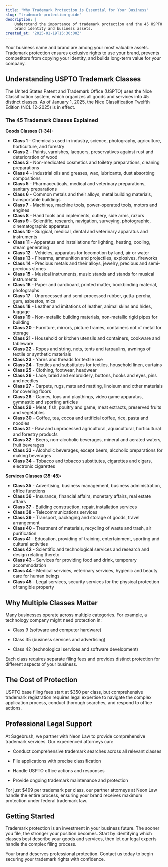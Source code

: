 ```yaml
---
title: "Why Trademark Protection is Essential for Your Business"
slug: "trademark-protection-guide"
description: |
    Understand the importance of trademark protection and the 45 USPTO classes that secure your
    brand identity and business assets.
created_at: "2025-01-19T15:30:00Z"
---
```


Your business name and brand are among your most valuable assets. Trademark protection ensures exclusive
rights to use your brand, prevents competitors from copying your identity, and builds long-term value for your
company.

## Understanding USPTO Trademark Classes

The United States Patent and Trademark Office (USPTO) uses the Nice Classification system, which organizes
all goods and services into 45 distinct classes. As of January 1, 2025, the Nice Classification Twelfth
Edition (NCL 12-2025) is in effect.

### The 45 Trademark Classes Explained

**Goods Classes (1-34):**

* **Class 1** - Chemicals used in industry, science, photography, agriculture, horticulture, and forestry
* **Class 2** - Paints, varnishes, lacquers, preservatives against rust and deterioration of wood
* **Class 3** - Non-medicated cosmetics and toiletry preparations, cleaning preparations
* **Class 4** - Industrial oils and greases, wax, lubricants, dust absorbing compositions
* **Class 5** - Pharmaceuticals, medical and veterinary preparations, sanitary preparations
* **Class 6** - Common metals and their alloys, metal building materials, transportable buildings
* **Class 7** - Machines, machine tools, power-operated tools, motors and engines
* **Class 8** - Hand tools and implements, cutlery, side arms, razors
* **Class 9** - Scientific, research, navigation, surveying, photographic, cinematographic apparatus
* **Class 10** - Surgical, medical, dental and veterinary apparatus and instruments
* **Class 11** - Apparatus and installations for lighting, heating, cooling, steam generating
* **Class 12** - Vehicles, apparatus for locomotion by land, air or water
* **Class 13** - Firearms, ammunition and projectiles, explosives, fireworks
* **Class 14** - Precious metals and their alloys, jewelry, precious and semi-precious stones
* **Class 15** - Musical instruments, music stands and stands for musical instruments
* **Class 16** - Paper and cardboard, printed matter, bookbinding material, photographs
* **Class 17** - Unprocessed and semi-processed rubber, gutta-percha, gum, asbestos, mica
* **Class 18** - Leather and imitations of leather, animal skins and hides, luggage
* **Class 19** - Non-metallic building materials, non-metallic rigid pipes for building
* **Class 20** - Furniture, mirrors, picture frames, containers not of metal for storage
* **Class 21** - Household or kitchen utensils and containers, cookware and tableware
* **Class 22** - Ropes and string, nets, tents and tarpaulins, awnings of textile or synthetic materials
* **Class 23** - Yarns and threads for textile use
* **Class 24** - Textiles and substitutes for textiles, household linen, curtains
* **Class 25** - Clothing, footwear, headwear
* **Class 26** - Lace, braid and embroidery, buttons, hooks and eyes, pins and needles
* **Class 27** - Carpets, rugs, mats and matting, linoleum and other materials for covering floors
* **Class 28** - Games, toys and playthings, video game apparatus, gymnastic and sporting articles
* **Class 29** - Meat, fish, poultry and game, meat extracts, preserved fruits and vegetables
* **Class 30** - Coffee, tea, cocoa and artificial coffee, rice, pasta and noodles
* **Class 31** - Raw and unprocessed agricultural, aquacultural, horticultural and forestry products
* **Class 32** - Beers, non-alcoholic beverages, mineral and aerated waters, fruit beverages
* **Class 33** - Alcoholic beverages, except beers, alcoholic preparations for making beverages
* **Class 34** - Tobacco and tobacco substitutes, cigarettes and cigars, electronic cigarettes

**Services Classes (35-45):**

* **Class 35** - Advertising, business management, business administration, office functions
* **Class 36** - Insurance, financial affairs, monetary affairs, real estate affairs
* **Class 37** - Building construction, repair, installation services
* **Class 38** - Telecommunications services
* **Class 39** - Transport, packaging and storage of goods, travel arrangement
* **Class 40** - Treatment of materials, recycling of waste and trash, air purification
* **Class 41** - Education, providing of training, entertainment, sporting and cultural activities
* **Class 42** - Scientific and technological services and research and design relating thereto
* **Class 43** - Services for providing food and drink, temporary accommodation
* **Class 44** - Medical services, veterinary services, hygienic and beauty care for human beings
* **Class 45** - Legal services, security services for the physical protection of tangible property

## Why Multiple Classes Matter

Many businesses operate across multiple categories. For example, a technology company might need protection in:

* Class 9 (software and computer hardware)

* Class 35 (business services and advertising)

* Class 42 (technological services and software development)

Each class requires separate filing fees and provides distinct protection for different aspects of your business.

## The Cost of Protection

USPTO base filing fees start at $350 per class, but comprehensive trademark registration requires legal
expertise to navigate the complex application process, conduct thorough searches, and respond to office
actions.

## Professional Legal Support

At Sagebrush, we partner with Neon Law to provide comprehensive trademark services. Our experienced attorneys can:

* Conduct comprehensive trademark searches across all relevant classes

* File applications with precise classification

* Handle USPTO office actions and responses

* Provide ongoing trademark maintenance and protection

For just $499 per trademark per class, our partner attorneys at Neon Law handle the entire process,
ensuring your brand receives maximum protection under federal trademark law.

## Getting Started

Trademark protection is an investment in your business future. The sooner you file, the stronger your
position becomes. Start by identifying which classes best describe your goods and services, then let our legal
experts handle the complex filing process.

Your brand deserves professional protection. Contact us today to begin securing your trademark rights with confidence.
